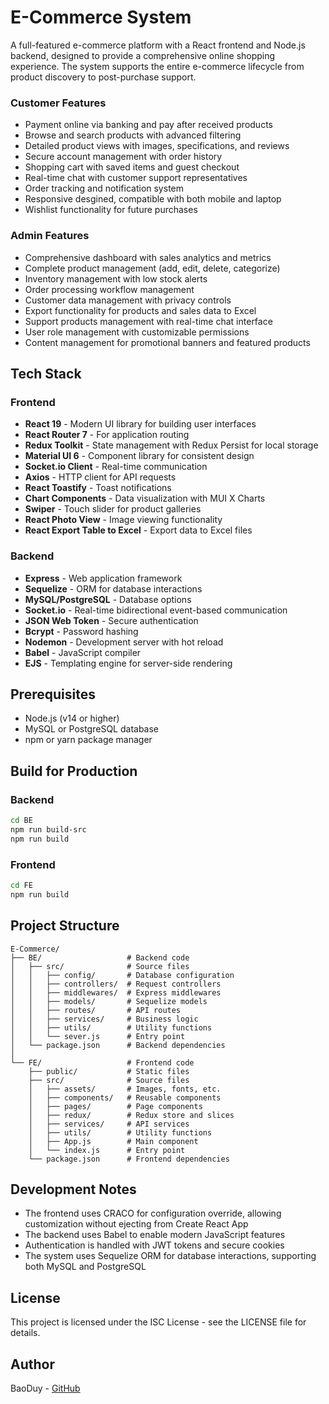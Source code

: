 # E-Commerce System

A full-featured e-commerce platform with a React frontend and Node.js backend, designed to provide a comprehensive online shopping experience. The system supports the entire e-commerce lifecycle from product discovery to post-purchase support.

### Customer Features
- Payment online via banking and pay after received products
- Browse and search products with advanced filtering
- Detailed product views with images, specifications, and reviews
- Secure account management with order history
- Shopping cart with saved items and guest checkout
- Real-time chat with customer support representatives
- Order tracking and notification system
- Responsive desgined, compatible with both mobile and laptop
- Wishlist functionality for future purchases
  
### Admin Features
- Comprehensive dashboard with sales analytics and metrics
- Complete product management (add, edit, delete, categorize)
- Inventory management with low stock alerts
- Order processing workflow management
- Customer data management with privacy controls
- Export functionality for products and sales data to Excel
- Support products management with real-time chat interface
- User role management with customizable permissions
- Content management for promotional banners and featured products

## Tech Stack

### Frontend
- **React 19** - Modern UI library for building user interfaces
- **React Router 7** - For application routing
- **Redux Toolkit** - State management with Redux Persist for local storage
- **Material UI 6** - Component library for consistent design
- **Socket.io Client** - Real-time communication
- **Axios** - HTTP client for API requests
- **React Toastify** - Toast notifications
- **Chart Components** - Data visualization with MUI X Charts
- **Swiper** - Touch slider for product galleries
- **React Photo View** - Image viewing functionality
- **React Export Table to Excel** - Export data to Excel files

### Backend
- **Express** - Web application framework
- **Sequelize** - ORM for database interactions
- **MySQL/PostgreSQL** - Database options
- **Socket.io** - Real-time bidirectional event-based communication
- **JSON Web Token** - Secure authentication
- **Bcrypt** - Password hashing
- **Nodemon** - Development server with hot reload
- **Babel** - JavaScript compiler
- **EJS** - Templating engine for server-side rendering

## Prerequisites

- Node.js (v14 or higher)
- MySQL or PostgreSQL database
- npm or yarn package manager





## Build for Production

### Backend
```bash
cd BE
npm run build-src
npm run build
```

### Frontend
```bash
cd FE
npm run build
```

## Project Structure

```
E-Commerce/
├── BE/                   # Backend code
│   ├── src/              # Source files
│   │   ├── config/       # Database configuration
│   │   ├── controllers/  # Request controllers
│   │   ├── middlewares/  # Express middlewares
│   │   ├── models/       # Sequelize models
│   │   ├── routes/       # API routes
│   │   ├── services/     # Business logic
│   │   ├── utils/        # Utility functions
│   │   └── sever.js      # Entry point
│   └── package.json      # Backend dependencies
│
└── FE/                   # Frontend code
    ├── public/           # Static files
    ├── src/              # Source files
    │   ├── assets/       # Images, fonts, etc.
    │   ├── components/   # Reusable components
    │   ├── pages/        # Page components
    │   ├── redux/        # Redux store and slices
    │   ├── services/     # API services
    │   ├── utils/        # Utility functions
    │   ├── App.js        # Main component
    │   └── index.js      # Entry point
    └── package.json      # Frontend dependencies
```

## Development Notes

- The frontend uses CRACO for configuration override, allowing customization without ejecting from Create React App
- The backend uses Babel to enable modern JavaScript features
- Authentication is handled with JWT tokens and secure cookies
- The system uses Sequelize ORM for database interactions, supporting both MySQL and PostgreSQL



## License

This project is licensed under the ISC License - see the LICENSE file for details.

## Author

BaoDuy - [GitHub](https://github.com/vitmetmoi)
